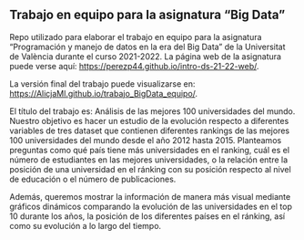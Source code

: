 ## Trabajo en equipo para la asignatura “Big Data”

Repo utilizado para elaborar el trabajo en equipo para la asignatura
“Programación y manejo de datos en la era del Big Data” de la
Universitat de València durante el curso 2021-2022. La página web de la
asignatura puede verse aquí:
<https://perezp44.github.io/intro-ds-21-22-web/>.

La versión final del trabajo puede visualizarse en:
<https://AlicjaMl.github.io/trabajo_BigData_equipo/>.

El título del trabajo es: Análisis de las mejores 100 universidades del
mundo. Nuestro objetivo es hacer un estudio de la evolución respecto a
diferentes variables de tres dataset que contienen diferentes rankings
de las mejores 100 universidades del mundo desde el año 2012 hasta 2015.
Planteamos preguntas como qué país tiene más universidades en el
ranking, cuál es el número de estudiantes en las mejores universidades,
o la relación entre la posición de una universidad en el ránking con su
posición respecto al nivel de educación o el número de publicaciones.

Además, queremos mostrar la información de manera más visual mediante
gráficos dinámicos comparando la evolución de las universidades en el
top 10 durante los años, la posición de los diferentes países en el
ránking, así como su evolución a lo largo del tiempo.
